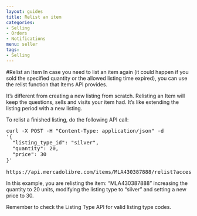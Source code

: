 ```yaml
---
layout: guides
title: Relist an item
categories: 
- Selling 
- Orders
- Notifications
menu: seller
tags: 
- Selling
---
```


#Relist an Item
In case you need to list an item again (it could happen if you sold the specified quantity or the allowed listing time expired), you can use the relist function that Items API provides.

It’s different from creating a new listing from scratch. Relisting an Item will keep the questions, sells and visits your item had. It’s like extending the listing period with a new listing.

To relist a finished listing, do the following API call:

<pre class="terminal">
curl -X POST -H "Content-Type: application/json" -d
'{
  "listing_type_id": "silver",
  "quantity": 20,
  "price": 30
}'

https://api.mercadolibre.com/items/MLA430387888/relist?access_token=$ACCESS_TOKEN
</pre>
In this example, you are relisting the item: “MLA430387888” increasing the quantity to 20 units, modifying the listing type to “silver” and setting a new price to 30.

Remember to check the Listing Type API for valid listing type codes.

